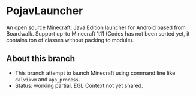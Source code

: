 # PojavLauncher
An open source Minecraft: Java Edition launcher for Android based from Boardwalk. Support up-to Minecraft 1.11
(Codes has not been sorted yet, it contains ton of classes without packing to module).

## About this branch
- This branch attempt to launch Minecraft using command line like `dalvikvm` and `app_process`.
- Status: working partial, EGL Context not yet shared.
